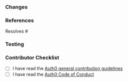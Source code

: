 <!--
  Please only send a pull request to branches that are currently supported.
  Pull requests without a descriptive title, thorough description, or tests will be closed.
-->

### Changes

<!--
  Would you please describe both what is changing and why this is important?
  Explain the benefit to end-users, why it does not break any existing features, how it makes building applications easier, etc.
-->

### References

<!--
  All pull requests should link to an associated issue tagged 'selected for development' by an Auth0 engineer.
-->

Resolves #

### Testing

<!--
  Would you please describe how reviewers can test this? Be specific about anything not tested and the reasons why. Tests must be added for new functionality, and existing tests should complete without errors.
-->

### Contributor Checklist

- [ ] I have read the [Auth0 general contribution guidelines](https://github.com/auth0/open-source-template/blob/master/GENERAL-CONTRIBUTING.md)
- [ ] I have read the [Auth0 Code of Conduct](https://github.com/auth0/open-source-template/blob/master/CODE-OF-CONDUCT.md)
